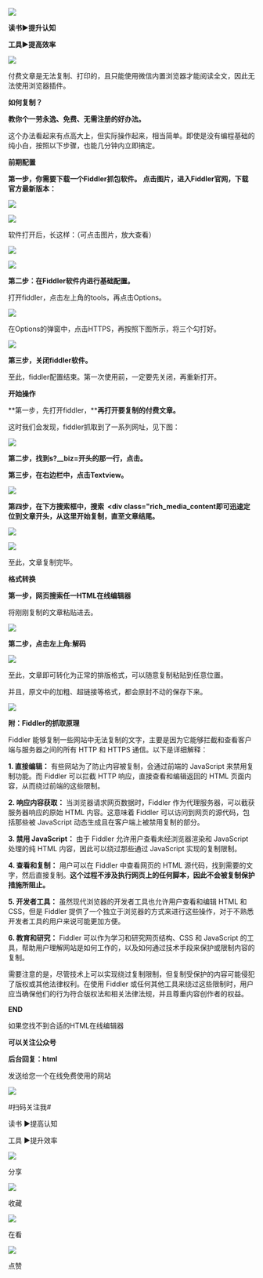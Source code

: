 ![](https://mmbiz.qpic.cn/sz_mmbiz_png/5QtAiashSIFQMXSNbibANExHBiawdky25N6QAibCl9KLUpc7fIhrgNzh94BGcahrue9GFoQwqYFhOP2Eyv0GJiahUBw/640?wx_fmt=png&from=appmsg)

**读书▶提升认知**

**工具▶提高效率**

![](https://mmbiz.qpic.cn/sz_mmbiz_jpg/5QtAiashSIFQMXSNbibANExHBiawdky25N67jpSnwyqkwmT59ia1wBUias2ibmpC54aPwkeBmHrN3pUCiajryianUB4rOA/640?wx_fmt=jpeg&from=appmsg)

付费文章是无法复制、打印的，且只能使用微信内置浏览器才能阅读全文，因此无法使用浏览器插件。

**如何复制？**

**教你个一劳永逸、免费、无需注册的好办法。** 

这个办法看起来有点高大上，但实际操作起来，相当简单。即使是没有编程基础的纯小白，按照以下步骤，也能几分钟内立即搞定。

**前期配置**  

**第一步，你需要下载一个Fiddler抓包软件。** **点击图片，进入Fiddler官网，下载官方最新版本：** 

![](https://mmbiz.qpic.cn/sz_mmbiz_png/5QtAiashSIFQMXSNbibANExHBiawdky25N61UnuMxZNhK4UjMibnax3AnqOv91wjibgLDGNgZEVwT6WDH41cLbRq3FA/640?wx_fmt=png&from=appmsg)

![](https://mmbiz.qpic.cn/sz_mmbiz_png/5QtAiashSIFQMXSNbibANExHBiawdky25N6TEdnYve3f0iccH7XJC1ZicCXzoQXppqFIGFb9jKEWPBibeOiaNfQCQb5hQ/640?wx_fmt=png&from=appmsg)

软件打开后，长这样：（可点击图片，放大查看）

![](https://mmbiz.qpic.cn/sz_mmbiz_png/5QtAiashSIFQMXSNbibANExHBiawdky25N6lZVHdAibXm61VHibrpS4HiajEkgHGW4vowMFf7HyGxC7vicD6HlOMJ7a6w/640?wx_fmt=png&from=appmsg)

![](https://mmbiz.qpic.cn/sz_mmbiz_png/5QtAiashSIFQMXSNbibANExHBiawdky25N6JdKpcxgbjgFKeLEgMjEXSgEicqvGgiaKSicqItP4sEnLPrBQuyEdzc4CQ/640?wx_fmt=png&from=appmsg)

**第二步：在Fiddler软件内进行基础配置。** 

打开fiddler，点击左上角的tools，再点击Options。

![](https://mmbiz.qpic.cn/sz_mmbiz_png/5QtAiashSIFQMXSNbibANExHBiawdky25N6F1btDUHDWI3xMfyzDuTLpTSc7PEvs5qiaYLAMWl3SgkmAcJ4XO88XTg/640?wx_fmt=png&from=appmsg)

在Options的弹窗中，点击HTTPS，再按照下图所示，将三个勾打好。

![](https://mmbiz.qpic.cn/sz_mmbiz_png/5QtAiashSIFQMXSNbibANExHBiawdky25N6gyuQicILDYwcaBTP4nvb4l9otMqI3A6zibQxaI0qnbiaE8ySgMp2Y0QGQ/640?wx_fmt=png&from=appmsg)

**第三步，关闭fiddler软件。** 

至此，fiddler配置结束。第一次使用前，一定要先关闭，再重新打开。

**开始操作**  

**第一步，先打开fiddler，****再打开要复制的付费文章。** 

这时我们会发现，fiddler抓取到了一系列网址，见下图：

![](https://mmbiz.qpic.cn/sz_mmbiz_png/5QtAiashSIFQMXSNbibANExHBiawdky25N6KiahGLFfibtOCg1ibwgoSySA3aibgib9vLtlL9f7xW5rsm76QFtDJ694Osg/640?wx_fmt=png&from=appmsg)

**第二步，找到s?__biz=开头的那一行，点击。** 

**第三步，在右边栏中，点击Textview。** 

![](https://mmbiz.qpic.cn/sz_mmbiz_png/5QtAiashSIFQMXSNbibANExHBiawdky25N6AGstgmCyYIWVDslFxgHw111rna6ZrD5Ts2SKBgYC0xhLjdicSjszCuw/640?wx_fmt=png&from=appmsg)

**第四步，在下方搜索框中，****搜索  <div class="rich\_media\_content****即可迅速定位到文章开头，从这里开始复制，直至文章结尾。** 

![](https://mmbiz.qpic.cn/sz_mmbiz_png/5QtAiashSIFQMXSNbibANExHBiawdky25N6hqSWjrMQQ0g76rlRicuibibPb9QicJmVrebnp5nncbu7Lzosv1B4roPkYQ/640?wx_fmt=png&from=appmsg)

![](https://mmbiz.qpic.cn/sz_mmbiz_png/5QtAiashSIFQMXSNbibANExHBiawdky25N6xE65Pfm0YRb82NMu7mKbQTQcRgYssaxmVHLyJiaFxjRa4tevKAMibS0w/640?wx_fmt=png&from=appmsg)

至此，文章复制完毕。

**格式转换**

**第一步，网页搜索任一HTML在线编辑器**

将刚刚复制的文章粘贴进去。

![](https://mmbiz.qpic.cn/sz_mmbiz_png/5QtAiashSIFQMXSNbibANExHBiawdky25N6twcEGflJ7evhQev4lLklDNt1ib9hcHkzKhpTEukrOPfzNLZmsR5YfrA/640?wx_fmt=png&from=appmsg)

**第二步，点击左上角:解码**

![](https://mmbiz.qpic.cn/sz_mmbiz_png/5QtAiashSIFQMXSNbibANExHBiawdky25N6cHauzDABPdIqeZGF0X8GPlNww3rXTp905UeMHf0FNsia4edzCr0Nf7w/640?wx_fmt=png&from=appmsg)

至此，文章即可转化为正常的排版格式，可以随意复制粘贴到任意位置。

并且，原文中的加粗、超链接等格式，都会原封不动的保存下来。

![](https://mmbiz.qpic.cn/sz_mmbiz_png/5QtAiashSIFQMXSNbibANExHBiawdky25N6epALg1sfx0OX3RvjE5BwwxRzicQ0ZUAot6ymsWFdbN6jIqgiaWDIkwMQ/640?wx_fmt=png&from=appmsg)

**附：Fiddler的抓取原理**

Fiddler 能够复制一些网站中无法复制的文字，主要是因为它能够拦截和查看客户端与服务器之间的所有 HTTP 和 HTTPS 通信。以下是详细解释：

**1\. 直接编辑：** 有些网站为了防止内容被复制，会通过前端的 JavaScript 来禁用复制功能。而 Fiddler 可以拦截 HTTP 响应，直接查看和编辑返回的 HTML 页面内容，从而绕过前端的这些限制。

**2\. 响应内容获取：** 当浏览器请求网页数据时，Fiddler 作为代理服务器，可以截获服务器响应的原始 HTML 内容。这意味着 Fiddler 可以访问到网页的源代码，包括那些被 JavaScript 动态生成且在客户端上被禁用复制的部分。

**3\. 禁用 JavaScript：** 由于 Fiddler 允许用户查看未经浏览器渲染和 JavaScript 处理的纯 HTML 内容，因此可以绕过那些通过 JavaScript 实现的复制限制。

**4\. 查看和复制：** 用户可以在 Fiddler 中查看网页的 HTML 源代码，找到需要的文字，然后直接复制。**这个过程不涉及执行网页上的任何脚本，因此不会被复制保护措施所阻止。** 

**5\. 开发者工具：** 虽然现代浏览器的开发者工具也允许用户查看和编辑 HTML 和 CSS，但是 Fiddler 提供了一个独立于浏览器的方式来进行这些操作，对于不熟悉开发者工具的用户来说可能更加方便。

**6\. 教育和研究：** Fiddler 可以作为学习和研究网页结构、CSS 和 JavaScript 的工具，帮助用户理解网站是如何工作的，以及如何通过技术手段来保护或限制内容的复制。

需要注意的是，尽管技术上可以实现绕过复制限制，但复制受保护的内容可能侵犯了版权或其他法律权利。在使用 Fiddler 或任何其他工具来绕过这些限制时，用户应当确保他们的行为符合版权法和相关法律法规，并且尊重内容创作者的权益。

**END**

如果您找不到合适的HTML在线编辑器

**可以关注公众号**

**后台回复：html**

发送给您一个在线免费使用的网站

![](https://mmbiz.qpic.cn/sz_mmbiz_jpg/5QtAiashSIFQMXSNbibANExHBiawdky25N6elRmCYOOPPCrKdhgj0h0HMmdISqcDseOEpiaLG1kwzHGdPxjibNK9Kmw/640?wx_fmt=jpeg&from=appmsg)

#扫码关注我#

读书 ▶提高认知

工具 ▶提升效率

![](https://mmbiz.qpic.cn/sz_mmbiz_gif/5QtAiashSIFQMXSNbibANExHBiawdky25N6q2mtiaSEuA4xVo1ueG4uzcGoEQk8MicofhOpeIEAEBGzeeQK8eXAShYQ/640?wx_fmt=gif&from=appmsg)

分享

![](https://mmbiz.qpic.cn/sz_mmbiz_gif/5QtAiashSIFQMXSNbibANExHBiawdky25N6X5MklKiax5cS83X5Na2ScZgh3sgIk44KMKUoarfmFsf3sl2ModZkZUw/640?wx_fmt=gif&from=appmsg)

收藏

![](https://mmbiz.qpic.cn/sz_mmbiz_gif/5QtAiashSIFQMXSNbibANExHBiawdky25N6qWNoyeUMic9144qiaIt3eia2aFNfiakTFvk5W8GbELFSAhbYibcXABTbKVQ/640?wx_fmt=gif&from=appmsg)

在看

![](https://mmbiz.qpic.cn/sz_mmbiz_gif/5QtAiashSIFQMXSNbibANExHBiawdky25N6ia4QfCiaea6v9NqSZbxdics9PP6EHld0z1RqIRyn8l3ecF4cagXaviaXrA/640?wx_fmt=gif&from=appmsg)

点赞